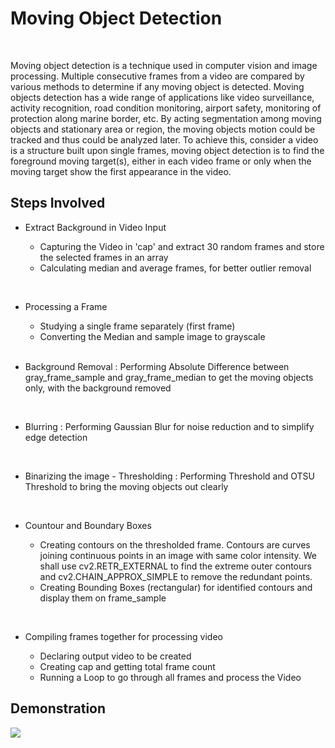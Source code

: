 # Moving Object Detection
<br>

Moving object detection is a technique used in computer vision and image processing. Multiple consecutive frames from a video are compared by various methods to determine if any moving object is detected. Moving objects detection has a wide range of applications like video surveillance, activity recognition, road condition monitoring, airport safety, monitoring of protection along marine border, etc. By acting segmentation among moving objects and stationary area or region, the moving objects motion could be tracked and thus could be analyzed later. To achieve this, consider a video is a structure built upon single frames, moving object detection is to find the foreground moving target(s), either in each video frame or only when the moving target show the first appearance in the video.


## Steps Involved
- Extract Background in Video Input

    -  Capturing the Video in 'cap' and extract 30 random frames and store the selected frames in an array
    -  Calculating median and average frames, for better outlier removal
 <br>
 
- Processing a Frame
    -  Studying a single frame separately (first frame)
    -  Converting the Median and sample image to grayscale
  <br>
  
- Background Removal : Performing Absolute Difference between gray_frame_sample and gray_frame_median to get the moving objects only, with the background removed
 <br>
 
- Blurring : Performing Gaussian Blur for noise reduction and to simplify edge detection
 <br>
 
- Binarizing the image - Thresholding : Performing Threshold and OTSU Threshold to bring the moving objects out clearly
 <br>
 
- Countour and Boundary Boxes

    -  Creating contours on the thresholded frame. Contours are curves joining continuous points in an image with same color intensity. We shall use cv2.RETR_EXTERNAL to find the extreme outer contours and cv2.CHAIN_APPROX_SIMPLE to remove the redundant points.
    -  Creating Bounding Boxes (rectangular) for identified contours and display them on frame_sample
 <br>
 
- Compiling frames together for processing video

    -  Declaring output video to be created
    -  Creating cap and getting total frame count
    -  Running a Loop to go through all frames and process the Video

## Demonstration

![](Media/Detect.gif)

